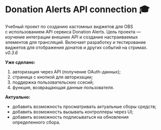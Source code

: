 # Donation Alerts API connection 🎓

Учебный проект по созданию кастомных виджетов для OBS с использованием API сервиса Donation Alerts. Цель проекта — изучение интеграции внешних API и создание настраиваемых элементов для трансляций. Включает разработку и тестирование виджетов для отображения донатов и других событий на стримах.
_v0.3.6_

**Уже сделано:**

1. авторизация через API (получение OAuth-данных);
2. страница с кнопкой для авторизации;
3. поддержка пользовательских ссесий;
4. функция, возвращающая данные пользователя.

**Актуально:**

-   добавить возможность просматривать актуальные сборы средств;
-   добавить возможность вызывать контроллеры через UI;
-   добавить возможность подписываться на обновления определенного сбора.
